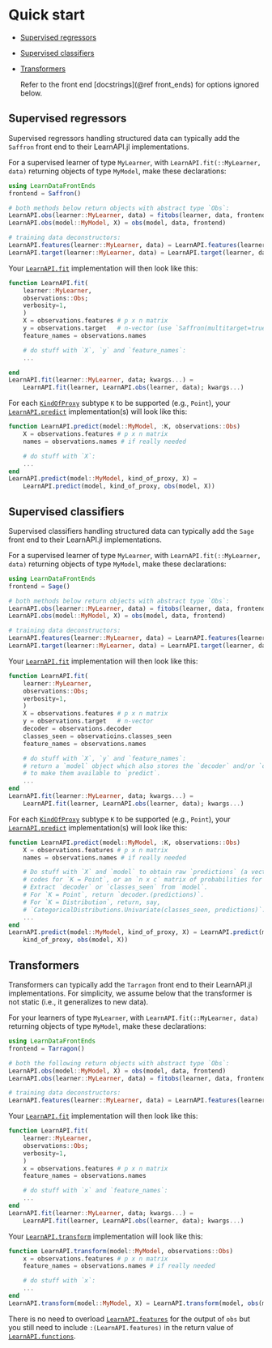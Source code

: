 # Quick start

- [Supervised regressors](@ref)
- [Supervised classifiers](@ref)
- [Transformers](@ref)

	Refer to the front end [docstrings](@ref front_ends) for options ignored below.

## Supervised regressors

Supervised regressors handling structured data can typically add the `Saffron`
front end to their LearnAPI.jl implementations.

For a supervised learner of type `MyLearner`, with `LearnAPI.fit(::MyLearner, data)`
returning objects of type `MyModel`, make these declarations:

```julia
using LearnDataFrontEnds
frontend = Saffron()

# both methods below return objects with abstract type `Obs`:
LearnAPI.obs(learner::MyLearner, data) = fitobs(learner, data, frontend)
LearnAPI.obs(model::MyModel, X) = obs(model, data, frontend)

# training data deconstructors:
LearnAPI.features(learner::MyLearner, data) = LearnAPI.features(learner, data, frontend)
LearnAPI.target(learner::MyLearner, data) = LearnAPI.target(learner, data, frontend)
```

Your [`LearnAPI.fit`](@ref) implementation will then look like this:

```julia
function LearnAPI.fit(
	learner::MyLearner,
	observations::Obs;
	verbosity=1,
	)
	X = observations.features # p x n matrix
	y = observations.target   # n-vector (use `Saffron(multitarget=true)` for matrix)
	feature_names = observations.names

	# do stuff with `X`, `y` and `feature_names`:
	...

end
LearnAPI.fit(learner::MyLearner, data; kwargs...) =
	LearnAPI.fit(learner, LearnAPI.obs(learner, data); kwargs...)
```

For each [`KindOfProxy`](@ref) subtype `K` to be supported (e.g., `Point`), your
[`LearnAPI.predict`](@ref) implementation(s) will look like this:

```julia
function LearnAPI.predict(model::MyModel, :K, observations::Obs)
	X = observations.features # p x n matrix
	names = observations.names # if really needed

	# do stuff with `X`:
	...
end
LearnAPI.predict(model::MyModel, kind_of_proxy, X) =
	LearnAPI.predict(model, kind_of_proxy, obs(model, X))
```

## Supervised classifiers

Supervised classifiers handling structured data can typically add the `Sage`
front end to their LearnAPI.jl implementations.

For a supervised learner of type `MyLearner`, with `LearnAPI.fit(::MyLearner, data)`
returning objects of type `MyModel`, make these declarations:

```julia
using LearnDataFrontEnds
frontend = Sage()

# both methods below return objects with abstract type `Obs`:
LearnAPI.obs(learner::MyLearner, data) = fitobs(learner, data, frontend)
LearnAPI.obs(model::MyModel, X) = obs(model, data, frontend)

# training data deconstructors:
LearnAPI.features(learner::MyLearner, data) = LearnAPI.features(learner, data, frontend)
LearnAPI.target(learner::MyLearner, data) = LearnAPI.target(learner, data, frontend)
```

Your [`LearnAPI.fit`](@ref) implementation will then look like this:

```julia
function LearnAPI.fit(
    learner::MyLearner,
    observations::Obs;
    verbosity=1,
    )
    X = observations.features # p x n matrix
    y = observations.target   # n-vector
    decoder = observations.decoder
    classes_seen = observatioins.classes_seen
    feature_names = observations.names

    # do stuff with `X`, `y` and `feature_names`:
    # return a `model` object which also stores the `decoder` and/or `classes_seen` 
	# to make them available to `predict`.
	...
end
LearnAPI.fit(learner::MyLearner, data; kwargs...) =
    LearnAPI.fit(learner, LearnAPI.obs(learner, data); kwargs...)
```

For each [`KindOfProxy`](@ref) subtype `K` to be supported (e.g., `Point`), your
[`LearnAPI.predict`](@ref) implementation(s) will look like this:

```julia
function LearnAPI.predict(model::MyModel, :K, observations::Obs)
    X = observations.features # p x n matrix
    names = observations.names # if really needed

    # Do stuff with `X` and `model` to obtain raw `predictions` (a vector of integer
    # codes for `K = Point`, or an `n x c` matrix of probabilities for `K = Distribution`).
    # Extract `decoder` or `classes_seen` from `model`.
    # For `K = Point`, return `decoder.(predictions)`.
    # For `K = Distribution`, return, say,
    # `CategoricalDistributions.Univariate(classes_seen, predictions)`.
    ...
end
LearnAPI.predict(model::MyModel, kind_of_proxy, X) = LearnAPI.predict(model,
    kind_of_proxy, obs(model, X))
```


## Transformers

Transformers can typically add the `Tarragon` front end to their LearnAPI.jl
implementations. For simplicity, we assume below that the transformer is not static
(i.e., it generalizes to new data).

For your learners of type `MyLearner`, with `LearnAPI.fit(::MyLearner, data)` returning
objects of type `MyModel`, make these declarations:

```julia
using LearnDataFrontEnds
frontend = Tarragon()

# both the following return objects with abstract type `Obs`:
LearnAPI.obs(model::MyModel, X) = obs(model, data, frontend)
LearnAPI.obs(learner::MyLearner, data) = fitobs(learner, data, frontend)

# training data deconstructors:
LearnAPI.features(learner::MyLearner, data) = LearnAPI.features(learner, data, frontend)
```

Your [`LearnAPI.fit`](@ref) implementation will then look like this:

```julia
function LearnAPI.fit(
	learner::MyLearner,
	observations::Obs;
	verbosity=1,
	)
	x = observations.features # p x n matrix
	feature_names = observations.names

	# do stuff with `x` and `feature_names`:
	...
end
LearnAPI.fit(learner::MyLearner, data; kwargs...) =
	LearnAPI.fit(learner, LearnAPI.obs(learner, data); kwargs...)
```

Your [`LearnAPI.transform`](@ref) implementation will look like this:

```julia
function LearnAPI.transform(model::MyModel, observations::Obs)
	x = observations.features # p x n matrix
	feature_names = observations.names # if really needed

	# do stuff with `x`:
	...
end
LearnAPI.transform(model::MyModel, X) = LearnAPI.transform(model, obs(model, X))
```

There is no need to overload [`LearnAPI.features`](@ref) for the output of `obs` but you
still need to include `:(LearnAPI.features)` in the return value of
[`LearnAPI.functions`](@ref).
